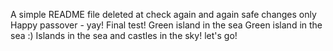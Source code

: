 A simple README file
deleted at
check again
and again
safe changes only
Happy passover - yay!
Final test!
Green island in the sea
Green island in the sea :)
Islands in the sea
and castles in the sky!
let's go!
